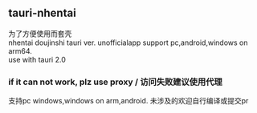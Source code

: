 ## tauri-nhentai
为了方便使用而套壳<br>
nhentai doujinshi tauri ver. unofficialapp support pc,android,windows on arm64. 
<br>use with tauri 2.0
### if it can not work, plz use proxy  / 访问失败建议使用代理

支持pc windows,windows on arm,android. 未涉及的欢迎自行编译或提交pr
